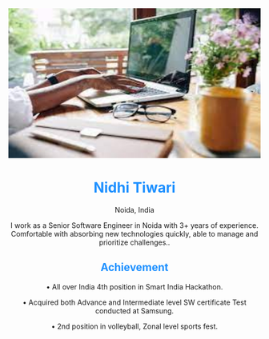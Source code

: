 <html lang="en">
   <head>
      <meta charset="UTF-8">
      <meta name="viewport" content="width=device-width, initial-scale=1.0">
      <meta http-equiv="X-UA-Compatible" content="ie=edge">
      <meta name="Description" content="Profile">
      <title>Nidhi Tiwari | Senior Software Engineer</title>
      <style>
h2 {text-align: center;}
p {text-align: center;}
div {text-align: center;}
</style>
   </head>
   <body>
      <div id="app">
         <div class="sc-VigVT ekhInz">
            <main class="sc-gqjmRU eJqKYP">
               <img src="image.jpg" alt="Nidhi Image" width="900" height="300">
               <h1 style="color:DodgerBlue;">Nidhi Tiwari</h1>
               <p>Noida, India</p>
               <p>I work as a Senior Software Engineer in Noida with 3+ years of experience. Comfortable with absorbing new technologies quickly, able to manage and prioritize challenges.. </p>
               <div>
                  <h2 style="color:DodgerBlue;"><b>Achievement</b></h2>
                  <p>•	All over India 4th position in Smart India Hackathon.</p>
                  <p>•	Acquired both Advance and Intermediate level SW certificate Test conducted at Samsung.</p>
                  <p>•	2nd position in volleyball, Zonal level sports fest.</p>
            </main>
          </div>
      </div>
      <script src="/src.9c07a950.js"></script>
   </body>
</html>
